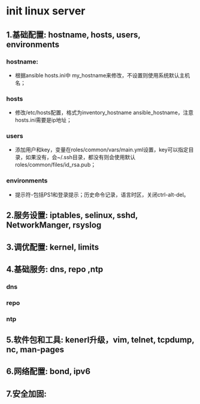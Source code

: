 # init linux server
## 1.基础配置: hostname, hosts, users, environments
### hostname: 
- 根据ansible hosts.ini中 my_hostname来修改，不设置则使用系统默认主机名；
### hosts
- 修改/etc/hosts配置，格式为inventory_hostname  ansible_hostname，注意hosts.ini需要是ip地址；
### users
-  添加用户和key，变量在roles/common/vars/main.yml设置，key可以指定目录，如果没有，会~/.ssh目录，都没有则会使用默认roles/common/files/id_rsa.pub；
### environments
- 提示符-包括PS1和登录提示；历史命令记录，语言时区，关闭ctrl-alt-del。

## 2.服务设置: iptables, selinux, sshd, NetworkManger, rsyslog

## 3.调优配置: kernel, limits

## 4.基础服务: dns, repo ,ntp
### dns
### repo
### ntp

## 5.软件包和工具: kenerl升级，vim, telnet, tcpdump, nc, man-pages 

## 6.网络配置: bond, ipv6

## 7.安全加固: 

